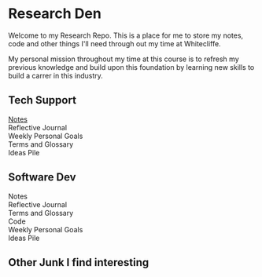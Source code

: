 # Research Den
Welcome to my Research Repo. This is a place for me to store my notes, code and other things I'll need through out my time at Whitecliffe.

My personal mission throughout my time at this course is to refresh my previous knowledge and build upon this foundation by learning new skills to build a carrer in this industry.

## Tech Support
[Notes](./ResearchRepo/TechSupport/notes/) </br>
Reflective Journal </br>
Weekly Personal Goals </br>
Terms and Glossary </br>
Ideas Pile

## Software Dev
Notes </br>
Reflective Journal </br>
Terms and Glossary </br>
Code </br>
Weekly Personal Goals </br>
Ideas Pile

## Other Junk I find interesting
